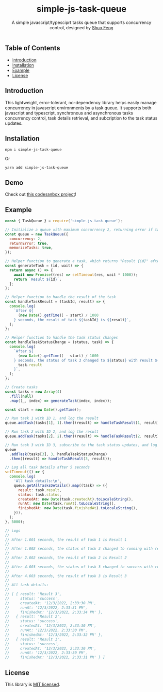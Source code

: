 <h1 align="center">simple-js-task-queue</h1>

<div align="center">
  A simple javascript/typesciprt tasks queue that supports concurrency control, designed by
  <a href="https://linkedin.com/in/shuo-feng-1030/">Shuo Feng</a>
</div>

<br />

## Table of Contents

- [Introduction](#introduction)
- [Installation](#installation)
- [Example](#example)
- [License](#license)

## Introduction

This lightweight, error-tolerant, no-dependency library helps easily manage concurrency in javascript environments by a task queue. It supports both javascript and typescript, synchronous and asynchronous tasks concurrency control, task details retrieval, and subcription to the task status updates.

## Installation

```
npm i simple-js-task-queue
```

Or

```
yarn add simple-js-task-queue
```

## Demo

Check out [this codesanbox project](https://codesandbox.io/s/react-typescript-forked-knts9f)!

## Example

```js
const { TaskQueue } = require('simple-js-task-queue');

// Initialize a queue with maximum concurrency 2, returning error if tasks fail, and memorizing task details
const queue = new TaskQueue({
  concurrency: 2,
  returnError: true,
  memorizeTasks: true,
});

// Helper function to generate a task, which returns "Result {id}" after {wait} seconds
const generateTask = (id, wait) => {
  return async () => {
    await new Promise((res) => setTimeout(res, wait * 1000));
    return `Result ${id}`;
  };
};

// Helper function to handle the result of the task
const handleTaskResult = (taskId, result) => {
  console.log(
    `After ${
      (new Date().getTime() - start) / 1000
    } seconds, the result of task ${taskId} is ${result}`,
  );
};

// Helper function to handle the task status changes
const handleTaskStatusChange = (status, task) => {
  console.log(
    `After ${
      (new Date().getTime() - start) / 1000
    } seconds, the status of task 3 changed to ${status} with result ${
      task.result
    }`,
  );
};

// Create tasks
const tasks = new Array(4)
  .fill(null)
  .map((_, index) => generateTask(index, index));

const start = new Date().getTime();

// Run task 1 with ID 1, and log the result
queue.addTask(tasks[1], 1).then((result) => handleTaskResult(1, result));

// Run task 2 with ID 2, and log the result
queue.addTask(tasks[2], 2).then((result) => handleTaskResult(2, result));

// Run task 3 with ID 3, subscribe to the task status updates, and log the result
queue
  .addTask(tasks[3], 3, handleTaskStatusChange)
  .then((result) => handleTaskResult(3, result));

// Log all task details after 5 seconds
setTimeout(() => {
  console.log(
    'All task details:\n',
    queue.getAllTasksDetails().map((task) => ({
      result: task.result,
      status: task.status,
      createdAt: new Date(task.createdAt).toLocaleString(),
      runAt: new Date(task.runAt).toLocaleString(),
      finishedAt: new Date(task.finishedAt).toLocaleString(),
    })),
  );
}, 5000);

// logs
//
// After 1.001 seconds, the result of task 1 is Result 1
//
// After 1.002 seconds, the status of task 3 changed to running with result undefined
//
// After 2.002 seconds, the result of task 2 is Result 2
//
// After 4.003 seconds, the status of task 3 changed to success with result Result 3
//
// After 4.003 seconds, the result of task 3 is Result 3
//
// All task details:
//
// [ { result: 'Result 3',
//     status: 'success',
//     createdAt: '12/3/2022, 2:33:30 PM',
//     runAt: '12/3/2022, 2:33:31 PM',
//     finishedAt: '12/3/2022, 2:33:34 PM' },
//   { result: 'Result 2',
//     status: 'success',
//     createdAt: '12/3/2022, 2:33:30 PM',
//     runAt: '12/3/2022, 2:33:30 PM',
//     finishedAt: '12/3/2022, 2:33:32 PM' },
//   { result: 'Result 1',
//     status: 'success',
//     createdAt: '12/3/2022, 2:33:30 PM',
//     runAt: '12/3/2022, 2:33:30 PM',
//     finishedAt: '12/3/2022, 2:33:31 PM' } ]
```

## License

This library is [MIT licensed](./LICENSE.md).
